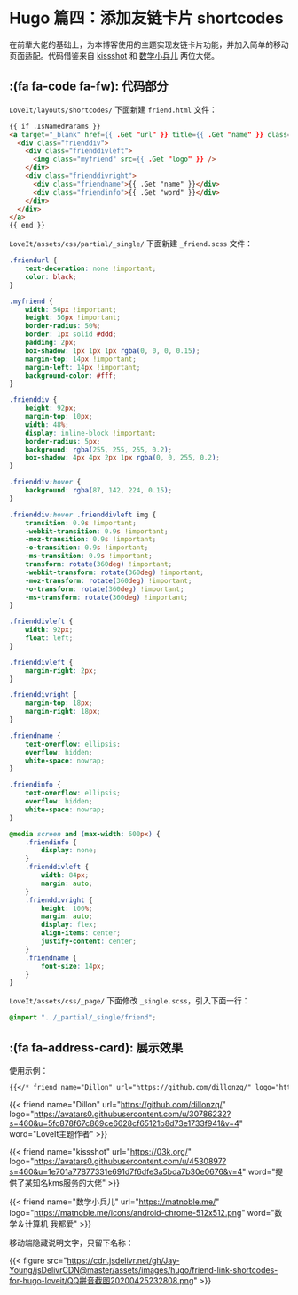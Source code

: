 # Hugo 篇四：添加友链卡片 shortcodes


在前辈大佬的基础上，为本博客使用的主题实现友链卡片功能，并加入简单的移动页面适配。代码借鉴来自 [kissshot](https://github.com/kkkgo/hugo-friendlinks/) 和 [数学小兵儿](https://github.com/MatNoble/hugo-shortcodes-sets/) 两位大佬。

<!--more-->

## :(fa fa-code fa-fw): 代码部分

`LoveIt/layouts/shortcodes/` 下面新建 `friend.html` 文件：

```html
{{ if .IsNamedParams }}
<a target="_blank" href={{ .Get "url" }} title={{ .Get "name" }} class="friendurl">
  <div class="frienddiv">
    <div class="frienddivleft">
      <img class="myfriend" src={{ .Get "logo" }} />
    </div>
    <div class="frienddivright">
      <div class="friendname">{{ .Get "name" }}</div>
      <div class="friendinfo">{{ .Get "word" }}</div>
    </div>
  </div>
</a>
{{ end }}
```

`LoveIt/assets/css/partial/_single/` 下面新建 `_friend.scss` 文件：

```scss
.friendurl {
	text-decoration: none !important;
	color: black;
}

.myfriend {
	width: 56px !important;
	height: 56px !important;
	border-radius: 50%;
	border: 1px solid #ddd;
	padding: 2px;
	box-shadow: 1px 1px 1px rgba(0, 0, 0, 0.15);
	margin-top: 14px !important;
	margin-left: 14px !important;
	background-color: #fff;
}

.frienddiv {
	height: 92px;
	margin-top: 10px;
	width: 48%;
	display: inline-block !important;
	border-radius: 5px;
	background: rgba(255, 255, 255, 0.2);
	box-shadow: 4px 4px 2px 1px rgba(0, 0, 255, 0.2);
}

.frienddiv:hover {
	background: rgba(87, 142, 224, 0.15);
}

.frienddiv:hover .frienddivleft img {
	transition: 0.9s !important;
	-webkit-transition: 0.9s !important;
	-moz-transition: 0.9s !important;
	-o-transition: 0.9s !important;
	-ms-transition: 0.9s !important;
	transform: rotate(360deg) !important;
	-webkit-transform: rotate(360deg) !important;
	-moz-transform: rotate(360deg) !important;
	-o-transform: rotate(360deg) !important;
	-ms-transform: rotate(360deg) !important;
}

.frienddivleft {
	width: 92px;
	float: left;
}

.frienddivleft {
	margin-right: 2px;
}

.frienddivright {
	margin-top: 18px;
	margin-right: 18px;
}

.friendname {
	text-overflow: ellipsis;
	overflow: hidden;
	white-space: nowrap;
}

.friendinfo {
	text-overflow: ellipsis;
	overflow: hidden;
	white-space: nowrap;
}

@media screen and (max-width: 600px) {
	.friendinfo {
		display: none;
	}
	.frienddivleft {
		width: 84px;
		margin: auto;
	}
	.frienddivright {
		height: 100%;
		margin: auto;
		display: flex;
		align-items: center;
		justify-content: center;
	}
	.friendname {
		font-size: 14px;
	}
}
```

`LoveIt/assets/css/_page/` 下面修改 `_single.scss`，引入下面一行：

```scss
@import "../_partial/_single/friend";
```

## :(fa fa-address-card): 展示效果

使用示例：

```markdown
{{</* friend name="Dillon" url="https://github.com/dillonzq/" logo="https://avatars0.githubusercontent.com/u/30786232?s=460&u=5fc878f67c869ce6628cf65121b8d73e1733f941&v=4" word="LoveIt主题作者" */>}}
```

{{< friend name="Dillon" url="https://github.com/dillonzq/" logo="https://avatars0.githubusercontent.com/u/30786232?s=460&u=5fc878f67c869ce6628cf65121b8d73e1733f941&v=4" word="LoveIt主题作者" >}}

{{< friend name="kissshot" url="https://03k.org/" logo="https://avatars0.githubusercontent.com/u/4530897?s=460&u=1e701a77877331e691d7f6dfe3a5bda7b30e0676&v=4" word="提供了某知名kms服务的大佬" >}}

{{< friend name="数学小兵儿" url="https://matnoble.me/" logo="https://matnoble.me/icons/android-chrome-512x512.png" word="数学＆计算机 我都爱" >}}

移动端隐藏说明文字，只留下名称：

{{< figure src="https://cdn.jsdelivr.net/gh/Jay-Young/jsDelivrCDN@master/assets/images/hugo/friend-link-shortcodes-for-hugo-loveit/QQ拼音截图20200425232808.png" >}}
